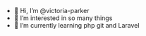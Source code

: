 - 👋 Hi, I’m @victoria-parker
- 👀 I’m interested in so many things
- 🌱 I’m currently learning php git and Laravel

